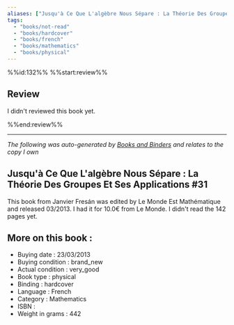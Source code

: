 ```yaml
---
aliases: ["Jusqu'à Ce Que L'algèbre Nous Sépare : La Théorie Des Groupes Et Ses Applications #31"] 
tags: 
  - "books/not-read" 
  - "books/hardcover" 
  - "books/french"
  - "books/mathematics"
  - "books/physical"
---
```

%%id:132%%
%%start:review%%
## Review
I didn't reviewed this book yet. 

%%end:review%%

---
_The following was auto-generated by [Books and Binders](Books%20and%20Binders.md) and relates to the copy I own_
## Jusqu'à Ce Que L'algèbre Nous Sépare : La Théorie Des Groupes Et Ses Applications #31
This book from Janvier Fresán was edited by Le Monde Est Mathématique and released 03/2013. I had it for 10.0€ from Le Monde. I didn't read the 142 pages yet.

## More on this book :
- Buying date : 23/03/2013
- Buying condition : brand_new
- Actual condition : very_good
- Book type : physical
- Binding : hardcover
- Language : French
- Category : Mathematics
- ISBN : 
- Weight in grams : 442
